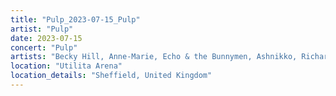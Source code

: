 ```yaml
---
title: "Pulp_2023-07-15_Pulp"
artist: "Pulp"
date: 2023-07-15
concert: "Pulp"
artists: "Becky Hill, Anne-Marie, Echo & the Bunnymen, Ashnikko, Richard Hawley, Cassia, Pulp, Aitch, CMAT, Wet Leg, Blondie, The Orielles"
location: "Utilita Arena"
location_details: "Sheffield, United Kingdom"
---
```

